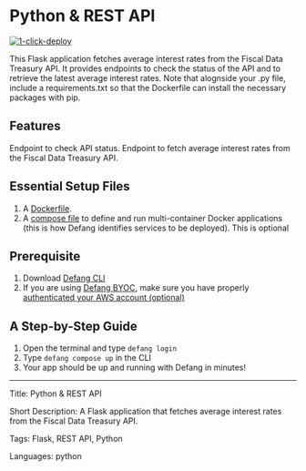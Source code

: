# Python & REST API

[![1-click-deploy](https://defang.io/deploy-with-defang.svg)](https://portal.defang.dev/redirect?url=https%3A%2F%2Fgithub.com%2Fnew%3Ftemplate_name%3Dsample-python-rest-api-template%26template_owner%3DDefangSamples)

This Flask application fetches average interest rates from the Fiscal Data Treasury API. It provides endpoints to check the status of the API and to retrieve the latest average interest rates. Note that alognside your .py file, include a requirements.txt so that the Dockerfile can install the necessary packages with pip.

## Features

Endpoint to check API status.
Endpoint to fetch average interest rates from the Fiscal Data Treasury API.

## Essential Setup Files

1. A [Dockerfile](https://docs.docker.com/develop/develop-images/dockerfile_best-practices/).
2. A [compose file](https://docs.defang.io/docs/concepts/compose) to define and run multi-container Docker applications (this is how Defang identifies services to be deployed). This is optional

## Prerequisite

1. Download [Defang CLI](https://github.com/DefangLabs/defang)
2. If you are using [Defang BYOC](https://docs.defang.io/docs/concepts/defang-byoc), make sure you have properly [authenticated your AWS account (optional)](https://docs.aws.amazon.com/cli/latest/userguide/cli-chap-configure.html)

## A Step-by-Step Guide

1. Open the terminal and type `defang login`
2. Type `defang compose up` in the CLI
3. Your app should be up and running with Defang in minutes!

---

Title: Python & REST API

Short Description: A Flask application that fetches average interest rates from the Fiscal Data Treasury API.

Tags: Flask, REST API, Python

Languages: python
